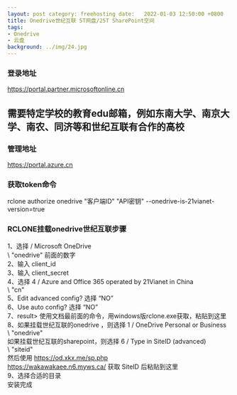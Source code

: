 ```yaml
---
layout: post category: freehosting date:   2022-01-03 12:50:00 +0800
title: Onedrive世纪互联 5T网盘/25T SharePoint空间
tags:
- Onedrive
- 云盘
background: ../img/24.jpg
---
```




### 登录地址<br>
https://portal.partner.microsoftonline.cn

## 需要特定学校的教育edu邮箱，例如东南大学、南京大学、南农、同济等和世纪互联有合作的高校

### 管理地址<br>
https://portal.azure.cn

### 获取token命令<br>
rclone authorize onedrive "客户端ID" "API密钥" --onedrive-is-21vianet-version=true

### RCLONE挂载onedrive世纪互联步骤<br>
1、选择 / Microsoft OneDrive<br>
   \ "onedrive" 前面的数字<br>
2、输入 client_id<br>
3、输入 client_secret<br>
4、选择  4 / Azure and Office 365 operated by 21Vianet in China<br>
   \ "cn"<br>
5、Edit advanced config? 选择 “NO”<br>
6、Use auto config? 选择 “NO”<br>
7、result>  使用文档最前面的命令，用windows版rclone.exe获取，粘贴到这里<br>
8、如果挂载世纪互联的onedrive ，则选择  1 / OneDrive Personal or Business<br>
   \ "onedrive"<br>
     如果挂载世纪互联的sharepoint，则选择 6 / Type in SiteID (advanced)<br>
   \ "siteid"<br>
然后使用  https://od.xkx.me/sp.php<br>
https://wakawakaee.n6.myws.ca/ 获取 SiteID 后粘贴到这里<br>
9、选择合适的目录<br>
安装完成<br>